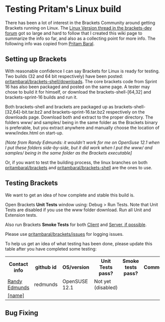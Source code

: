 # Testing Pritam's Linux build

There has been a lot of interest in the Brackets Community around getting Brackets running on Linux. The 
[Linux Version thread in the brackets-dev forum](https://groups.google.com/forum/?fromgroups=#!topic/brackets-dev/29vOJ6tvl8A[101-125-false]) got so large and hard to follow that I created this wiki page to summarize the info so far, and also as a collecting point for more info. The following info was copied from [Pritam Baral](https://github.com/pritambaral).

## Setting up Brackets

With reasonable confidence I can say Brackets for Linux is ready for testing. Two builds (32 and 64 bit respectively) have been posted: [pritambaral/brackets-shell/downloads](https://github.com/pritambaral/brackets-shell/downloads). The core brackets code from Sprint 16 has also been packaged and posted on the same page. A tester may chose to build it for himself, or download the brackets-shell-[64,32] and brackets-sprint-16 builds and run it.

Both brackets-shell and brackets are packaged up as brackets-shell-[32,64]-bit.tar.bz2 and brackets-sprint-16.tar.bz2 respectively on the downloads page. Download both and extract to the proper directory. The folders www/ and samples/ being in the same folder as the Brackets binary is preferable, but you extract anywhere and manually choose the location of www/index.html on start-up.

_[Note from Randy Edmunds: it wouldn't work for me on OpenSuse 12.1 when I put these folders side-by-side, but it did work when I put the www/ and samples/ being in the same folder as the Brackets executable]_

Or, if you want to test the building process, the linux branches on both [pritambaral/brackets](https://github.com/pritambaral/brackets) and [pritambaral/brackets-shell](https://github.com/pritambaral/brackets-shell) are the ones to use.

## Testing Brackets

We want to get an idea of how complete and stable this build is.

Open Brackets **Unit Tests** window using: Debug &gt; Run Tests. Note that Unit Tests are disabled if you use the www folder download. Run all Unit and Extension tests.

Also run Brackets **Smoke Tests** for both [Client](https://github.com/adobe/brackets/wiki/Brackets-Smoke-Tests) and [Server, if possible](https://github.com/adobe/brackets/wiki/Brackets-Server-Smoke-Tests).

Please use [pritambaral/brackets/issues](https://github.com/pritambaral/brackets/issues) for logging issues.

To help us get an idea of what testing has been done, please update this table after you have completed some testing:

<table cellspacing="0">
<tr>
 <th>Contact info</th>
 <th>github id</th>
 <th>OS/version</th>
 <th>Unit Tests pass?</th>
 <th>Smoke tests pass?</th>
 <th>Comments</th>
</tr>
<tr>
 <td><a href="mailto:redmunds@adobe.com">Randy Edmunds</a></td>
 <td>redmunds</td> 
 <td>OpenSUSE 12.1</td>
 <td>Not yet (disabled)</td>
 <td></td>
 <td></td>
</tr>
<tr>
 <td><a href="mailto:name@domain.com">[name]</a></td>
 <td></td>
 <td></td> 
 <td></td>
 <td></td>
 <td></td>
</tr>
</table>

## Bug Fixing


